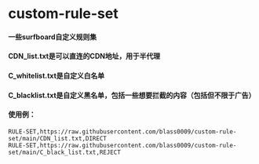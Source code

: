 # custom-rule-set
#### 一些surfboard自定义规则集
#### CDN_list.txt是可以直连的CDN地址，用于半代理
#### C_whitelist.txt是自定义白名单
#### C_blacklist.txt是自定义黑名单，包括一些想要拦截的内容（包括但不限于广告）
#### 使用例：
```
RULE-SET,https://raw.githubusercontent.com/blass0009/custom-rule-set/main/CDN_list.txt,DIRECT
RULE-SET,https://raw.githubusercontent.com/blass0009/custom-rule-set/main/C_black_list.txt,REJECT
```
